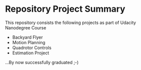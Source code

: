 # Repository Project Summary #

This repository consists the following projects as part of Udacity Nanodegree Course
- Backyard Flyer
- Motion Planning
- Quadrotor Controls
- Estimation Project

...By now successfully graduated ;-)
